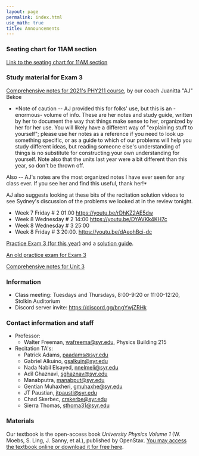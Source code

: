 ```yaml
---
layout: page 
permalink: index.html
use_math: true
title: Announcements
---
```


### Seating chart for 11AM section

<a href="chart-sec001.pdf">Link to the seating chart for 11AM section</a>

### Study material for Exam 3

<a href="AJ-comprehensive-notes.pdf">Comprehensive notes for 2021's PHY211 course</a>, by our coach Juanitta "AJ" Bekoe

* *Note of caution -- AJ provided this for folks' use, but this is an -enormous- volume of info. These are her notes and study guide, written
by her to document the way that things make sense to her, organized by her for her use. You will likely have a 
different way of "explaining stuff to yourself"; please use her notes as a reference if you need to look up something specific,
or as a guide to which of our problems will help you study different ideas, but reading someone else's understanding of things
is no substitute for constructing your own understanding for yourself. Note also that the units last year were a bit different
than this year, so don't be thrown off.

Also -- AJ's notes are the most organized notes I have ever seen for any class ever. If you see her and find this useful, thank her!*

AJ also suggests looking at these bits of the recitation solution videos to see Sydney's discussion of the problems we looked at
in the review tonight.

* Week 7 Friday # 2 01:00  <https://youtu.be/rDhKZ2AE5dw>
* Week 8 Wednesday # 2 14:00 <https://youtu.be/DYAVKk4KH7c>
* Week 8 Wednesday # 3 25:00
* Week 8 Friday # 3 20:00. <https://youtu.be/dAeohBci-dc>


<a href="practice-exam-3.pdf">Practice Exam 3 (for this year)</a> and a <a href="practice-exam-3-guide.pdf">solution guide</a>.

<a href="practiceexam3-2020.pdf">An old practice exam for Exam 3</a>

<a href="unit-3-review.pdf">Comprehensive notes for Unit 3</a>



### Information
- Class meeting: Tuesdays and Thursdays, 8:00-9:20 or 11:00-12:20, Stolkin Auditorium 
- Discord server invite: <https://discord.gg/bngYwjZRHk>

### Contact information and staff
-   Professor: 
    - Walter Freeman, <wafreema@syr.edu>, Physics Building 215 
-   Recitation TA's:
    * Patrick Adams, <paadams@syr.edu>
    * Gabriel Alkuino, <gsalkuin@syr.edu>
    * Nada Nabil Elsayed, <nnelmeli@syr.edu>
    * Adil Ghaznavi, <sghaznav@syr.edu>
    * Manabputra, <manabput@syr.edu>
    * Gentian Muhaxheri, <gmuhaxhe@syr.edu>
    * JT Paustian, <jtpausti@syr.edu>
    * Chad Skerbec, <crskerbe@syr.edu>
    * Sierra Thomas, <sthoma31@syr.edu>

### Materials

Our textbook is the open-access book *University Physics Volume 1* (W. Moebs, S. Ling, J. Sanny, et al.), published by OpenStax. <a href="https://openstax.org/details/books/university-physics-volume-1">You may access the textbook online or download it for free here</a>. 



